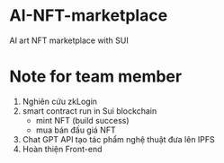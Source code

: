 # AI-NFT-marketplace
AI art NFT marketplace with SUI 
# Note for team member
1. Nghiên cứu zkLogin
2. smart contract run in Sui blockchain
   - mint NFT (build success)
   - mua bán đấu giá NFT
3. Chat GPT API tạo tác phẩm nghệ thuật đưa lên IPFS
4. Hoàn thiện Front-end
